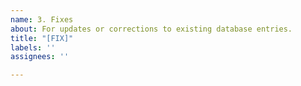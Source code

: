 ```yaml
---
name: 3. Fixes
about: For updates or corrections to existing database entries.
title: "[FIX]"
labels: ''
assignees: ''

---
```



